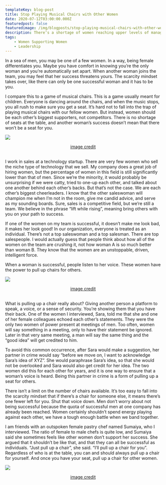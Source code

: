 ```yaml
---
templateKey: blog-post
title: Stop Playing Musical Chairs with Other Women
date: 2020-07-12T03:00:00.000Z
featuredpost: false
featuredimage: /img/blogposts/stop-playing-musical-chairs-with-other-women/Stop-Playing-Musical-Chairs-with-Other-Women-1.png
description: There’s a shortage of women reaching upper levels of management. In some industries, there’s a shortage of women at all levels. In these industries in particular it can be hard not to see other women as your competition.
tags:
    - Women Supporting Women
    - Leadership
---
```

 In a sea of men, you may be one of a few women. In a way, being female differentiates you. Maybe you have comfort in knowing you’re the only woman and you’re automatically set apart. When another woman joins the team, you may feel that her success threatens yours. The scarcity mindset takes over, like there can only be one successful woman and it has to be you. 

I compare this to a game of musical chairs. This is a game usually meant for children. Everyone is dancing around the chairs, and when the music stops, you all rush to make sure you get a seat. It’s hard not to fall into the trap of playing musical chairs with our fellow women. But instead, women should be each other’s biggest supporters, not competitors. There is no shortage of seats at the table, and another woman’s success doesn’t mean that there won’t be a seat for you. 

![](/img/blogposts/stop-playing-musical-chairs-with-other-women/Stop-Playing-Musical-Chairs-with-Other-Women-1.png#center)
<div style="text-align: center"><a href="https://partygames.guide/wp-content/uploads/2015/02/musical-chairs-1-300x201.jpg">image credit</a></div><br />

I work in sales at a technology startup. There are very few women who sell the niche type of technology that we sell. My company does a great job of hiring women, but the percentage of women in this field is still significantly lower than that of men. Since we’re the minority, it would probably be unsurprising if we were catty, tried to one-up each other, and talked about one another behind each other’s backs. But that’s not the case. We are each other’s biggest cheerleaders. I know that the other saleswoman will champion me when I’m not in the room, give me candid advice, and serve as my sounding boards. Sure, sales is a competitive field, but we’re still a team. We believe in the phrase “lift while rising”, meaning bring others with you on your path to success.

If one of the women on my team is successful, it doesn’t make me look bad, it makes her look good! In our organization, everyone is treated as an individual. There’s not a top saleswoman and a top salesman. There are top salespeople. I would actually guess that people think about how all of the women on the team are crushing it, not how woman A is so much better than woman B. They know that the women are an unstoppable, driven, intelligent force. 

When a woman is successful, people listen to her voice. These women have the power to pull up chairs for others.

![](/img/blogposts/stop-playing-musical-chairs-with-other-women/Stop-Playing-Musical-Chairs-with-Other-Women-2.png#center)
<div style="text-align: center"><a href="https://media.giphy.com/media/3oEjHDTsGOIq1xOpvW/giphy.gif">image credit</a></div><br />

What is pulling up a chair really about? Giving another person a platform to speak, a voice, or a sense of security. You’re showing them that you have their back. One of the women I interviewed, Sara, told me that she and one of her female colleagues echoed each other’s statements. They were the only two women of power present at meetings of men. Too often, women will say something in a meeting, only to have their statement be ignored. Later in that very same meeting, a man will say the same thing and the “good idea” will get credited to him. 

To avoid this common occurrence, after Sara would make a suggestion, her partner in crime would say “before we move on, I want to acknowledge Sara’s idea of XYZ”. She would paraphrase Sara’s idea, so that she would not be overlooked and Sara would also get credit for her idea. The two women did this for each other for years, and it is one way to ensure that a woman’s voice is heard. Being this partner in crime is a form of pulling up a seat for others. 

There isn’t a limit on the number of chairs available. It’s too easy to fall into the scarcity mindset that if there’s a chair for someone else, it means there’s one fewer left for you. Shut that voice down. Men don’t worry about not being successful because the quota of successful men at one company has already been reached. Women certainly shouldn’t spend energy playing against each other, we have a tough enough battle when we band together.

I am friends with an outspoken female pastry chef named Sumaiya, who I interviewed. The ratio of female to male chefs is quite low, and Sumaiya said she sometimes feels like other women don’t support her success. She argued that it shouldn’t be like that, and that they can all be successful as individuals. “Just pull up a chair”, she said. “I’ll pull up a chair for you”. Regardless of who is at the table, you can and should always pull up a chair for yourself. And once you have your seat, pull up a chair for other women. 

![](/img/blogposts/stop-playing-musical-chairs-with-other-women/Stop-Playing-Musical-Chairs-with-Other-Women-3.png#center)
<div style="text-align: center"><a href="https://media.giphy.com/media/l1IBjEJkRygVUM2cM/giphy.gif">image credit</a></div><br />